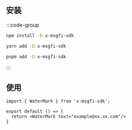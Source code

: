 ## 安装

:::code-group

```bash [npm]
npm install -D x-msgfi-sdk
```

```bash [yarn]
yarn add -D x-msgfi-sdk
```

```bash [pnpm]
pnpm add -D x-msgfi-sdk
```
:::


## 使用

```tsx | pure
import { WaterMark } from 'x-msgfi-sdk';

export default () => {
  return <WaterMark text="example@xx.xx.com"/>
}
```
